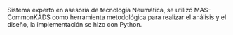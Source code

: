 Sistema experto en asesoría de tecnología Neumática, se utilizó MAS-CommonKADS como herramienta metodológica para realizar el análisis y el diseño, la implementación se hizo con Python.
